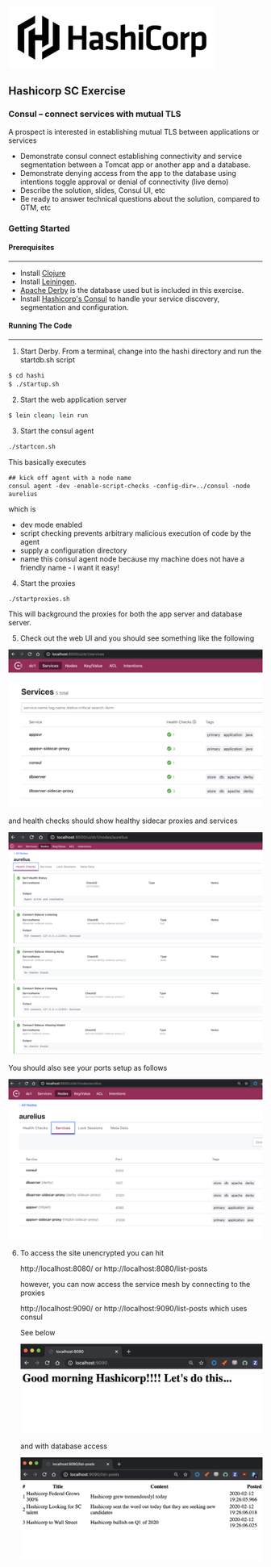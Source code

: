 ![Hashicorp](./resources/images/hclogo.png)

## Hashicorp SC Exercise


### Consul – connect services with mutual TLS

A prospect is interested in establishing mutual TLS between applications or services

* Demonstrate consul connect establishing connectivity and service segmentation between a Tomcat app or another app and a database.
* Demonstrate denying access from the app to the database using intentions toggle approval or denial of connectivity (live demo)
* Describe the solution, slides, Consul UI, etc
* Be ready to answer technical questions about the solution, compared to GTM, etc

### Getting Started

#### Prerequisites
---

* Install [Clojure](www.clojure.org)
* Install [Leiningen](www.leiningen.org).
* [Apache Derby](http://db.apache.org/derby/) is the database used but is included in this exercise.
* Install [Hashicorp's Consul](https://www.consul.io/) to handle your service discovery, segmentation and configuration.


#### Running The Code
---

1. Start Derby. From a terminal, change into the hashi directory and run the startdb.sh script

````bash  
$ cd hashi
$ ./startup.sh
````

2. Start the web application server

````bash  
$ lein clean; lein run
````

3. Start the consul agent
````bash  
./startcon.sh
````

This basically executes
````
## kick off agent with a node name
consul agent -dev -enable-script-checks -config-dir=../consul -node aurelius

````

which is
 * dev mode enabled
 * script checking prevents arbitrary malicious execution of code by the agent
 * supply a configuration directory
 * name this consul agent node because my machine does not have a friendly name - i want it easy!

4. Start the proxies

 ````bash  
./startproxies.sh
 ````

 This will background the proxies for both the app server and database server.

5. Check out the web UI and you should see something like the following

![services](./resources/images/services.png)

and health checks should show healthy sidecar proxies and services

 ![health](./resources/images/healthchecks.png)

 You should also see your ports setup as follows

 ![health](./resources/images/serviceports.png)


 6. To access the site unencrypted you can hit

    http://localhost:8080/ or http://localhost:8080/list-posts

    however, you can now access the service mesh by connecting to the proxies

    http://localhost:9090/ or http://localhost:9090/list-posts which uses consul

    See below

    ![t1](./resources/images/test1.png)

    and with database access

    ![t2](./resources/images/test2.png)
